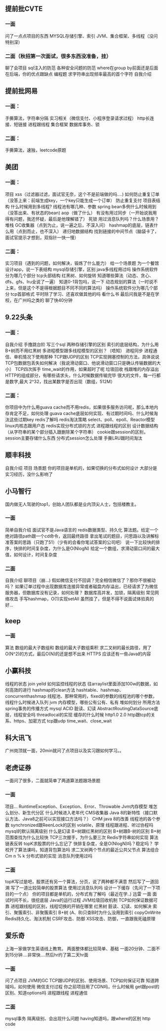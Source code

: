 ## 提前批CVTE
### 一面
问了一点点项目的东西
MYSQL存储引擎、索引
JVM、集合框架、多线程（没问特别深）
### 二面（秋招第一次面试，很多东西没准备，挂）
聊了会项目
sql注入的防范
各种安全问题的防范
where在group by前面还是后面
在后端，你的优点跟缺点
编程题
求字符串出现频率最高的首个字符
自我介绍
## 提前批网易
### 一面：
手撕算法，字符串分隔
实习相关（微信支付、小程序登录请求过程）
http长连接、短链接
进程跟线程
集合框架
数据库事务、锁
### 二面：
手撕算法，速独，leetcode原题
## 美团
### 一面：
项目
xss（过滤器过滤，面试官无奈，这个不是前端做的吗....)
如何防止重复订单（没答上来：前端生成key，一个key只能生成一个订单）
防止重复支付
项目表结构
什么时候用到多线程?
线程池有哪几种、参数
spring bean多例什么时候用到（没答出来、有状态的bean)
aop（做了什么）
有没有用过同步（一开始说我用得有问题，我还怀疑，最后是他理解错了）
死锁
用过消息队列吗？什么场景用？
堆栈
GC收集器（点到为止，说一遍之后，不深入问）
hashmap的底层，链表什么用（点到而止，也不深入）
递归地数据结构
找到链接的中间节点（脑袋卡了，面试官提示才想到，双指针一快一慢）
### 二面：
实习项目（遇到的问题，如何解决，锻炼了什么能力）
给一个场景题
为一个餐馆设计app，说一下表结构
mysql存储引擎，区别
java多线程用过吗
操作系统软件分为哪几个部分
tcp头部结构
红黑树、如何旋转
知道哪些算法（动态、贪心、dfs、gfs、lru全说了一遍）
知道0-1背包吗，说一下
动态规划的算法（一时说不上来，但是这个不是得根据题目不同不同的算法吗）
操作系统软件分为哪几个部分
tcp首部格式
平时除了学习、还喜欢做其他的吗
看什么书
最后问我是不是在学校，在广州吗之类的
聊了快40分钟

## 9.22头条
### 一面：
自我介绍
手撸跳台阶
写三个sql
两种存储引擎的区别
索引的底层结构，为什么用B+树而不用红黑树
多进程模型跟多线程模型的区别？（唔知）
进程同步
进程通信、单机情况下使用那种
TCP跟UDP的区别
TCP实现拥塞控制的方法，具体说说
TCP包数据包丢失如何解决（我说滑动窗口、他说滑动窗口只是确认传输数据的大小）
TCP四次挥手
time_wait的作用，如果超时了呢
垃圾回收
栈跟堆的内存溢出
HTTP的组成部分，有哪些请求头，什么时候数据传输完毕
很大的文件，每一行都是数字,最大 2^32，找出某数字是否出现（数组，512M）
### 二面：
你项目中为什么用guava cache而不用redis，如果很多服务访问呢，那么本地内存肯定不足，如何处理
guava cache底层如何实现、有过期时间吗、什么时候淘汰这些过期key
redis了解吗
redis淘汰策略
select、poll、epoll、Reactor模型
linux内核态跟用户态
redis实现分布式锁的方式
进程跟线程的区别
设计数据结构（从字符串的某个部分插入跟删除某个字符串）
cookie跟session的区别，session主要存储什么东西
分布式session怎么处理
手撕LRU跟时间淘汰
## 顺丰科技
自我介绍
项目
场景题
你的项目是单机的，如果切换的分布式如何设计
大部分是实习经历，没什么影响了
## 小马智行
国内做无人驾驶的top1，创始人团队都是业内顶尖人士，包括楼教主。
### 一面
简单自我介绍
面试官不是Java语言的
redis数据类型、持久化
算法题。给定一个绝对路径path跟一个cd命令，返回最终路径
拿出笔试的题目，问思路以及讲解标准答案的思路（只跑了51）（少有的会看你笔试答案的公司吧）
说一下比较快的排序，快排的时间复杂度，为什么是O(NlogN)
给定一个数组，求滑动窗口间的最大值，如何设计，时间复杂度
### 二面
自我介绍
聊项目（崩...)
假如微信支付不回调？完全相信微信了？那你不很被动吗？
如果订单过程中出现数据库连接异常或者磁盘内存溢出，已经请求了为微信服务器，但数据库没有记录，如何处理？
数据库高并发，加锁，隔离级别
常见网络攻击
手写hashmap，O(1)实现setAll
虽然挂了，但是不得不说面试体验真的好...
## keep
### 一面
算法
数组的最大子数组和
数组的最大子数组乘积
求二叉树的最长路径，用了O(N^2)的方式，最后O(N)的还是想不出来
HTTPS
应该还有一些Java的内容
## 小赢科技
线程的状态
join yeild
如何监控线程的状态
往arraylist里面添加100w的数据，如何高效的进行
hashmap的clean方法
hashtable、hashmap、concurrenthashmap
线程池、那种常用的，fixed的参数的线程池的哪个参数，线程什么时候进入队列
jvm
内存模型，哪些公有公有、私有
堆如何划分
所用方法
spring事务的传播方式
mysql ACID 脏读、幻读
AbstractRoutingDataSource底层，线程安全吗
threadlocal的实现
缓存的什么时候
http1.0 2.0
http跟tcp的关系、https、加密方式
tcp跟udp
time_wait、close_wait
## 科大讯飞
广州岗顶就一面，20min就问了点项目以及实习跟如何学习。。
## 老虎证券
一面问了很多，二面就简单了两道算法题跟场景题
### 一面
项目...
RuntimeException、Exception、Error、Throwable
Jvm内存模型
堆怎么划分、新生代分区
什么时候进入老年代
CMS收集器
Java 8的新特性（接口默认方法、Java8之前可以实现接口方法吗？）
CHM java 8的改善
线程池的各个参数
synchronized跟ReenLock的区别
volatile，原理
线程跟进程、听过协程吗
mysql的默认隔离级别
什么是幻读
B+树跟红黑树的区别
B+树跟B-树的区别
B+树范围查找为什么比较快
TCP三次握手，为什么要三次
Redis字符串如何实现
算法链表反转
topK求股票的什么忘记了
快排复杂度，全是O(NlogN)吗？稳定吗？
学校开了算法课吗，知道背包算法吗
求二叉树两个节点的最近公共父节点
算法组合Cm n % k
分布式锁的实现
消息队列使用过吗
### 二面
topK写过是吧，股票还有另一个算法，分页，说了两种都不满意
然后写了一道回溯
写了一道比较简单的股票算法
使用过消息队列吗
设计一下缓存（先问了一下项目的一个点）
你的项目都是单机的，分布式有了解吗（最近在学..)
迅雷
一面
面试时间不长，很挖底层
Java的运行过程
JVM垃圾回收机制
TCP如何保证数据可靠
进程跟线程的区别，线程切换的开销在哪里
红黑树
脏读、幻读、如何解决
索引、聚簇索引、非聚簇索引
B+树
(A、B)只查B时为什么没用到索引
copyOnWrite
Redis持久化、淘汰机制
CSRF攻击、防御
XSS攻击、防御，一直跟我死磕原理
## 爱乐奇
上海一家做学生英语线上教育。
两面整体都比较简单、基础
一面20分钟、二面不到15分钟....非常快....然后hr约了第二天hr面
### 一面
问了点项目
JVM的GC
TCP跟UDP的区别、使用场景、TCP如何保证可靠
知道跨域吗，如何使用
微信支付过程
你之前项目用了CDN吗，什么时候用
get跟post的区别、知道options吗
进程跟线程
进程通信
### 二面
mysql事务
隔离级别、会出现什么问题
having知道吗，跟where的区别
http code